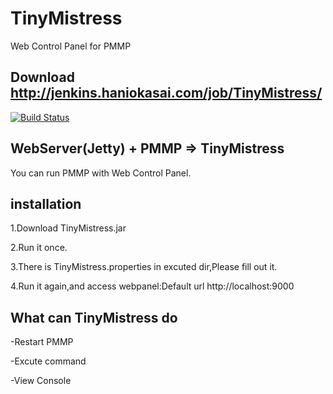 # TinyMistress
Web Control Panel for PMMP
## Download http://jenkins.haniokasai.com/job/TinyMistress/
[![Build Status](http://jenkins.haniokasai.com/buildStatus/icon?job=TinyMistress)](http://jenkins.haniokasai.com/job/TinyMistress/ "Jenkins ")


## WebServer(Jetty) + PMMP => TinyMistress


You can run PMMP with Web Control Panel.


## installation
1.Download TinyMistress.jar

2.Run it once.

3.There is TinyMistress.properties in excuted dir,Please fill out it.

4.Run it again,and access webpanel:Default url http://localhost:9000


## What can TinyMistress do

-Restart PMMP

-Excute command

-View Console



